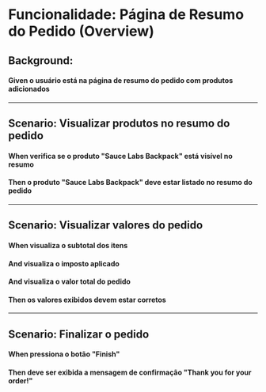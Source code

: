 # Funcionalidade: Página de Resumo do Pedido (Overview)

## Background:
#### Given o usuário está na página de resumo do pedido com produtos adicionados

---

## Scenario: Visualizar produtos no resumo do pedido
#### When verifica se o produto "Sauce Labs Backpack" está visível no resumo
#### Then o produto "Sauce Labs Backpack" deve estar listado no resumo do pedido

---

## Scenario: Visualizar valores do pedido
#### When visualiza o subtotal dos itens
#### And visualiza o imposto aplicado
#### And visualiza o valor total do pedido
#### Then os valores exibidos devem estar corretos

---

## Scenario: Finalizar o pedido
#### When pressiona o botão "Finish"
#### Then deve ser exibida a mensagem de confirmação "Thank you for your order!"
